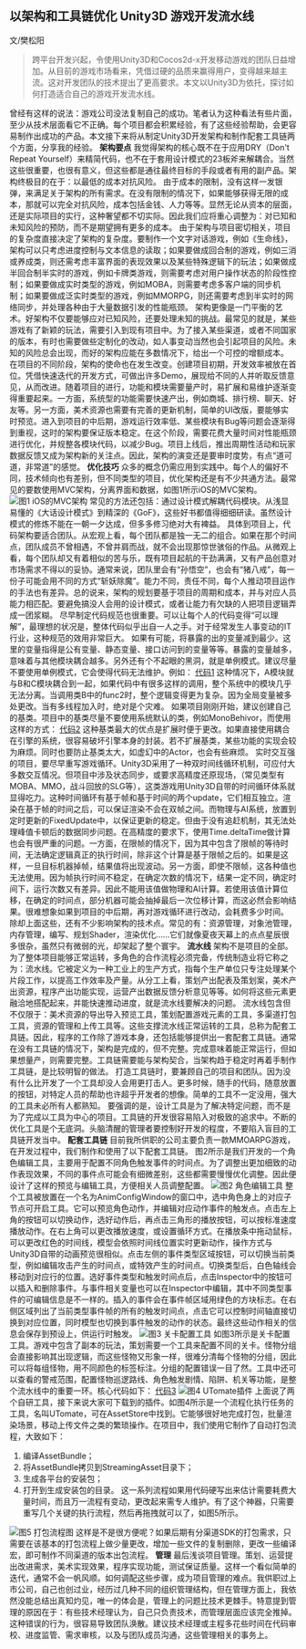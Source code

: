 ## 以架构和工具链优化 Unity3D 游戏开发流水线

文/樊松阳

>跨平台开发兴起，令使用Unity3D和Cocos2d-x开发移动游戏的团队日益增加。从目前的游戏市场看来，凭借过硬的品质来赢得用户，变得越来越主流。这对开发团队的技术提出了更高要求。本文以Unity3D为依托，探讨如何打造适合自己的游戏开发流水线。

曾经有这样的说法：游戏公司没法复制自己的成功。笔者认为这种看法有些片面，至少从技术层面看它不正确。每个项目都会积累经验，有了这些经验帮助，会更容易制作出成功的产品。本文接下来将从制定Unity3D开发架构和制作配套工具链两个方面，分享我的经验。
<strong>架构要点</strong>
我觉得架构的核心既不在于应用DRY（Don't Repeat Yourself）来精简代码，也不在于套用设计模式的23板斧来解耦合。当然这些很重要，也很有意义，但这些都是通往最终目标的手段或者有用的副产品。架构终极目的在于：以最低的成本对抗风险。
由于成本的限制，没有这样一发银弹，来满足关于架构的所有需求。在没有限制的情况下，如果能够获得无限的成本，那就可以完全对抗风险，成本包括金钱、人力等等。显然无论从资本的层面，还是实际项目的实行，这种奢望都不切实际。因此我们应将重心调整为：对已知和未知风险的预防，而不是期望拥有更多的成本。
由于架构与项目密切相关，项目的复杂度直接决定了架构的复杂度。要制作一个文字对话游戏，例如《生命线》，架构可以只考虑进度控制与文本信息的读取；如果要做成回合制的游戏，例如三消或养成类，则还需考虑丰富界面的表现效果以及某些特殊逻辑下的玩法；如果做成半回合制半实时的游戏，例如卡牌类游戏，则需要考虑对用户操作状态的阶段性控制；如果要做成实时类型的游戏，例如MOBA，则需要考虑多客户端的同步机制；如果要做成泛实时类型的游戏，例如MMORPG，则还需要考虑到半实时的网络同步，并处理各种由于大量数据引发的性能瓶颈。
架构更像是一门平衡的艺术。好架构不仅要能够应对已知风险，还要处理未知的挑战。最常见的就是，某些游戏有了新颖的玩法，需要引入到现有项目中。为了接入某些渠道，或者不同国家的版本，有时也需要做些定制化的改动，如人事变动当然也会引起项目的风险。未知的风险总会出现，而好的架构应能在多数情况下，给出一个可控的增额成本。
在项目的不同阶段，架构的使命也在发生改变。创建项目初期，开发效率被放在首位。凭借快速迭代的开发方式，可做出许多Demo，展现给不同的人并听取反馈意见，从而改进。随着项目的进行，功能和模块需要量产时，易扩展和易维护逐渐变得重要起来。一方面，系统型的功能需要快速产出，例如商城、排行榜、聊天、好友等。另一方面，美术资源也需要有完善的更新机制，简单的UI改版，要能够实时预览。进入到项目的中后期，游戏运行效率低、某些模块有Bug等问题会逐渐得到重视，这时的架构要保证版本稳定。在这个阶段，需要花费大量时间对性能瓶颈进行优化，并规整各模块代码，以减少Bug。项目上线后，推出周期性活动和玩家数据反馈又成为架构新的关注点。因此，架构的演变还是要审时度势，有点“道可道，非常道”的感觉。
<strong>优化技巧</strong>
众多的概念仍需应用到实践中。每个人的偏好不同，技术倾向也有差别，但不同类型的项目，优化架构还是有不少共通方法。最常见的要数使用MVC架构，分离界面和数据，如图1所示iOS的MVC架构。
<img src="http://ipad-cms.csdn.net/cms/attachment/201606/574d2f86ab534.png" alt="图1 iOS的MVC架构 " title="图1 iOS的MVC架构 " />
常见的方法还包括：通过设计模式解耦代码模块。从浅显易懂的《大话设计模式》到精深的《GoF》，这些好书都值得细细研读。虽然设计模式的修炼不能在一朝一夕达成，但多多修习绝对大有裨益。
具体到项目上，代码架构要适合团队。从宏观上看，每个团队都是独一无二的组合。如果在那个时间点，团队成员不曾相遇，不曾并肩而战，就不会出现那惊世骇俗的作品。从微观上看，每个团队却又有着相似的苦与乐，既有项目起航的干劲满满，又有产品创意对市场需求不得以的妥协。通常来说，团队里会有“孙悟空”，也会有“猪八戒”，每一份子可能会用不同的方式“斩妖除魔”。能力不同，责任不同，每个人推动项目运作的手法也有差异。总的说来，架构的规划要基于项目的周期和成本，并与对应人员能力相匹配。要避免搞没人会用的设计模式，或者让能力有欠缺的人把项目逻辑弄成一团浆糊。
尽早制定代码规范也很重要。可以让每个人的代码变得“可以理解”，最理想的状况是，整体代码似乎出自一人之手。对于经常发生人事变动的IT行业，这种规范的效用非常巨大。
如果有可能，将暴露的出的变量减到最少。这里的变量指得是公有变量、静态变量、接口访问到的变量等等。暴露的变量越多，意味着与其他模块耦合越多。另外还有个不起眼的黑洞，就是单例模式。建议尽量不要使用单例模式，它会使得代码无法维护。例如：
<a target="_blank" href="http://ipad-cms.csdn.net/cms/article/code/2892">代码1</a>
这种情况下，A模块就与B和C模块耦合到一起，如果代码中有很多这样的调用，整个系统中的模块几乎无法分离。当调用类B中的func2时，整个逻辑变得更为复杂。因为全局变量被多处更改。当有多线程加入时，绝对是个灾难。
如果项目刚刚开始，建议创建自己的基类。项目中的基类尽量不要使用系统默认的类，例如MonoBehivor，而使用这样的方式：
<a target="_blank" href="http://ipad-cms.csdn.net/cms/article/code/2833">代码2</a>
这种基类最大的优点是扩展时便于更改。如果直接使用耦合在引擎的系统，很容易破坏引擎本身的封装。若不扩展基类，某些功能的实现会较为麻烦。同时也要防止基类太大，如虚幻中的Actor，也会有些麻烦。
实时交互强的项目，要尽早重写游戏循环。Unity3D采用了一种双时间线循环机制，可应付大多数交互情况。但项目中涉及状态同步，或要求高精度还原现场，（常见类型有MOBA、MMO，战斗回放的SLG等），这类游戏用Unity3D自带的时间循环体系就显得吃力。这种时间循环有基于帧和基于时间的两个update，它们相互独立。渲染在基于帧的时间之后，可以保证渲染不会在双帧之间。而物理与AI系统，放置到定时更新的FixedUpdate中，以保证更新的稳定。但由于没有追赶机制，其无法处理峰值卡顿后的数据同步问题。在高精度的要求下，使用Time.deltaTime做计算也会有很严重的问题。一方面，在限帧的情况下，因为其中包含了限帧的等待时间，无法确定逻辑真正的执行时间，除非这个计算是基于限帧之后的。如果是这样，一旦目标机器掉帧，结果值将出现波动。另一方面，即使不限帧，这各种值也无法使用。因为帧执行时间不稳定，在确定次数的情况下，结果一定不同，确定时间下，运行次数又有差异。因此不能用该值做物理和AI计算。若使用该值计算位移，在确定的时间点，部分机器可能会抽掉最后一次位移计算，而这必然会影响结果。很难想象如果到项目的中后期，再对游戏循环进行改动，会耗费多少时间。
除却上面这些，还有不少影响架构的技术点。常见的有：资源管理，对象池管理，内存管理，编写、规划Shader，渲染优化……它们就像夏夜天幕上的点点星辰很多很杂，虽然只有微弱的光，却架起了整个寰宇。
<strong>流水线</strong>
架构不是项目的全部。为了整体项目能够正常运转，多角色的合作流程必须完备，传统制造业将它称之为：流水线。它被定义为一种工业上的生产方式，指每个生产单位只专注处理某个片段工作，以提高工作效率及产量。从分工上看，策划产出配表及策划案，美术产出资源，程序产出功能实现，运营产出数据反馈分析意见等等。如何将这些元素更融洽地搭配起来，并能快速推动进度，就是流水线要解决的问题。
流水线包含但不仅限于：美术资源的导出导入预览工具，策划配置游戏元素的工具，多渠道打包工具，资源的管理和上传工具等。这些支撑流水线正常运转的工具，总称为配套工具链。因此，程序的工作除了游戏本身，还包括能够提供出一套配套工具链。通常在没有工具链的情况下，架构是完成的，但不完整。完成意味着能正常运行，但如果想量产，则需要完整。工具链需要能与架构契合，当架构趋于稳定时再着手制作工具链，是比较明智的做法。
打造工具链时，要兼顾自己的项目和团队。因为没有什么比开发了一个工具却没人会用更打击人。更多时候，随手的代码，随意放置的按钮，对特定人员的帮助也许超乎开发者的想像。简单的工具不一定没用，强大的工具未必所有人都熟知。
要强调的是，设计工具是为了解决特定问题，而不是为了完成以工具为中心的项目。工具链的开发很容易陷入对极致的追求中。不断的优化工具是个无底洞。头脑清醒的管理者要控制好开发的程度，不要陷入盲目的工具链开发当中。
<strong>配套工具链</strong>
目前我所供职的公司主要负责一款MMOARPG游戏，在开发过程中，我们制作和使用了以下配套工具链。
图2所示是我们开发的一个角色编辑工具，主要用于配置不同角色触发事件的时间点。为了调整出更加细致的动作表现效果，不同的事件点可能会有细微差别，这些都需要慢慢优化调整。因此便设计了这样的预览与编辑工具，方便相关人员调整配置。
<img src="http://ipad-cms.csdn.net/cms/attachment/201606/574d2f94ad1ae.png" alt="图2 角色编辑工具" title="图2 角色编辑工具" />
整个工具被放置在一个名为AnimConfigWindow的窗口中，选中角色身上的对应子节点可开启工具。它可以预览角色动作，并编辑对应动作事件的触发点。点击左上角的按钮可以切换动作，选好动作后，再点击三角形的播放按钮，可以按标准速度播放动作。在右上角可以更改播放速度，或设置循环方式。在播放条中拖动鼠标，可以更改红色的时间线，模型会依照时间线位置实时更新动作，操作方式与Unity3D自带的动画预览很相似。点击左侧的事件类型区域按钮，可以切换当前类型，例如编辑攻击产生的时间点，或特效产生的时间点。切换类型后，白色轴线会移动到对应行的位置。选好事件类型和触发时间点后，点击Inspector中的按钮可以插入和删除事件。与事件相关变量也可以在Inspector中编辑，其中不同类型事件的可编辑信息是不一样的。插入的事件会在事件帧区域用绿色的方块标志。在右侧区域列出了当前类型事件帧的所有的触发时间点，点击它可以控制时间轴直接切换到对应位置，同时模型也切换到事件触发的动作的状态。最终这些动作相关的信息会保存到预设上，供运行时触发。
<img src="http://ipad-cms.csdn.net/cms/attachment/201606/574d2fa35b85e.png" alt="图3 关卡配置工具" title="图3 关卡配置工具" />
如图3所示是关卡配置工具。游戏中包含了副本的玩法，策划需要一个工具来配置不同的关卡。怪物分组会直接影响其出现逻辑，而这些怪物又形象一样，很难分清每个怪物的分组，因此可以将每组怪物，用不同颜色的标签标注。分组的配置错误一目了然。工具中还可以查看的警戒范围，配置怪物巡逻路线、角色触发剧情、陷阱、机关等功能，是整个流水线中的重要一环。核心代码如下：
<a target="_blank" href="http://ipad-cms.csdn.net/cms/article/code/2834">代码3</a>
<img src="http://ipad-cms.csdn.net/cms/attachment/201606/574d2fad59b42.png" alt="图4 UTomate插件" title="图4 UTomate插件" />
上面说了两个自研工具，接下来说大家可下载到的插件。如图4所示是一个流程化执行任务的工具，名叫UTomate，可在AssetStore中找到。它能够很好地完成打包，批量渲染场景，移动上传文件之类的繁琐操作。在项目中，我们使用它制作了自动打包流程，大致如下：
1. 编译AssetBundle；
2. 将AssetBundle拷贝到StreamingAsset目录下；
3. 生成各平台的安装包；
4. 打开到生成安装包的目录。
这一系列流程如果用代码硬写出来估计需要耗费大量时间，而且万一流程有变动，更改起来需专人维护。有了这个神器，只需要重写几个关键的执行流程，然后再拖拽就可以了，如图5所示。
<img src="http://ipad-cms.csdn.net/cms/attachment/201606/574d2fb73bd27.png" alt="图5 打包流程图" title="图5 打包流程图" />
这样是不是很方便呢？如果后期有分渠道SDK的打包需求，只需要在该基本的打包流程上做少量更改，增加一些文件的复制删除，更改一些编译宏，即可制作不同渠道的版本出包流程。
<strong>管理</strong>
最后浅谈项目管理。策划、运营提出改进需求，美术实现效果，程序实现功能，测试保证质量。这样一个看似简单的迭代，通常不会一帆风顺。如何调配这些步骤，成为项目管理的难点。我供职过上市公司，自己也创过业，经历过几种不同的组织管理结构，但在管理方面上，我依然没能总结出真知灼见，唯一的体会是，管理上的问题比技术更棘手。特意提到管理的原因在于：有些技术经理认为，自己只负责技术，而管理层面应该完全推掉。这种错误的行为，很容易导致团队涣散。建议技术经理或主程多花些时间在代码审校、进度监管、需求审核，以及与团队成员沟通，这些管理相关的事务上。